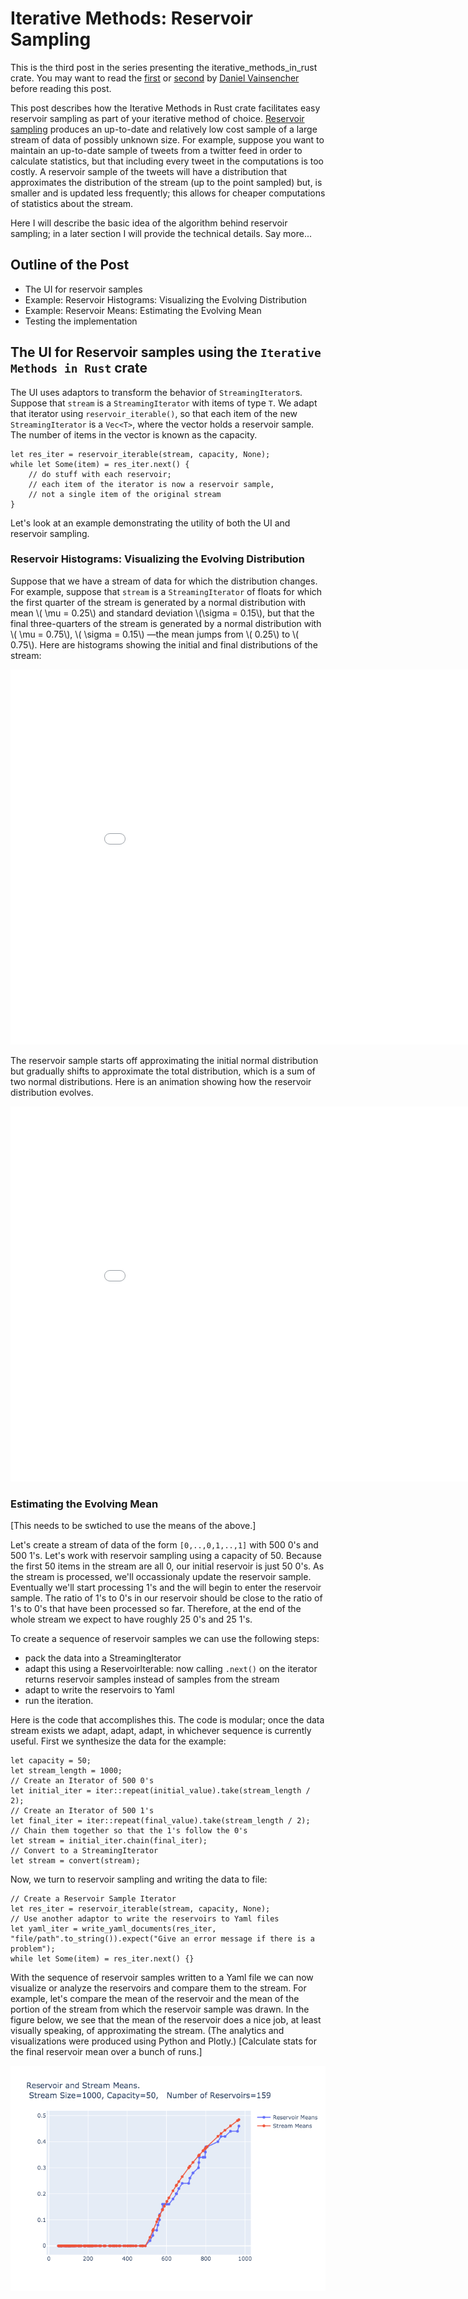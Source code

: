 <!--Aim for ~1500 words including code fragments.-->

<!-- Rework examples: 1) histogram visualization. 2) means using same data as histogram example, but only exporting means to yaml. Ideally, the means would be sent to a Dash/Plotly webapp that live updates as the code runs-->

<!-- To do:
- add captions to figures
- format figures
- make graphs resize on mobile -- remove zoom and other interactive features from Plotly

-->
# Iterative Methods: Reservoir Sampling

This is the third post in the series presenting the iterative_methods_in_rust crate. You may want to read the [first](http://daniel-vainsencher.github.io/book/iterative_methods_part_1.html) or [second](http://daniel-vainsencher.github.io/book/iterative_methods_part_2.html) by [Daniel Vainsencher](https://github.com/daniel-vainsencher) before reading this post.

This post describes how the Iterative Methods in Rust crate facilitates easy reservoir sampling as part of your iterative method of choice. [Reservoir sampling](https://en.wikipedia.org/wiki/Reservoir_sampling) produces an up-to-date and relatively low cost sample of a large stream of data of possibly unknown size. For example, suppose you want to maintain an up-to-date sample of tweets from a twitter feed in order to calculate statistics, but that including every tweet in the computations is too costly. A reservoir sample of the tweets will have a distribution that approximates the distribution of the stream (up to the point sampled) but, is smaller and is updated less frequently; this allows for cheaper computations of statistics about the stream.

Here I will describe the basic idea of the algorithm behind reservoir sampling; in a later section I will provide the technical details. Say more...

## Outline of the Post
- The UI for reservoir samples
- Example: Reservoir Histograms: Visualizing the Evolving Distribution  
- Example: Reservoir Means: Estimating the Evolving Mean
- Testing the implementation 

## The UI for Reservoir samples using the `Iterative Methods in Rust` crate 

The UI uses adaptors to transform the behavior of `StreamingIterator`s. Suppose that `stream` is a `StreamingIterator` with items of type `T`. We adapt that iterator using `reservoir_iterable()`, so that each item of the new `StreamingIterator` is a `Vec<T>`, where the vector holds a reservoir sample. The number of items in the vector is known as the capacity.
```rust, ignore
let res_iter = reservoir_iterable(stream, capacity, None);
while let Some(item) = res_iter.next() {
	// do stuff with each reservoir;
	// each item of the iterator is now a reservoir sample, 
	// not a single item of the original stream
}
```
Let's look at an example demonstrating the utility of both the UI and reservoir sampling.

### Reservoir Histograms: Visualizing the Evolving Distribution 

Suppose that we have a stream of data for which the distribution changes. For example, suppose that `stream` is a `StreamingIterator` of floats for which the first quarter of the stream is generated by a normal distribution with mean \\( \mu = 0.25\\) and standard deviation \\(\sigma = 0.15\\), but that the final three-quarters of the stream is generated by a normal distribution with \\( \mu = 0.75\\), \\( \sigma = 0.15\\) &mdash;the mean jumps from \\( 0.25\\) to \\( 0.75\\). Here are histograms showing the initial and final distributions of the stream:

<iframe id=iframe_embed allowtransparency="true" style="border:none; background-color: #000000;" src="reservoir_histograms_initial_final.html" height="600" width="900" title="Initial and Final Stream Distributions"> </iframe>

The reservoir sample starts off approximating the initial normal distribution but gradually shifts to approximate the total distribution, which is a sum of two normal distributions. Here is an animation showing how the reservoir distribution evolves. 

<iframe id=iframe_embed style="border:none;" src="reservoir_histogram_animation.html" height="600" width="900" title="Reservoir Distribution Approximate Stream Distribution"> </iframe>


### Estimating the Evolving Mean

[This needs to be swtiched to use the means of the above.]

Let's create a stream of data of the form `[0,..,0,1,..,1]` with 500 0's and 500 1's. Let's work with reservoir sampling using a capacity of 50. Because the first 50 items in the stream are all 0, our initial reservoir is just 50 0's. As the stream is processed, we'll occassionaly update the reservoir sample. Eventually we'll start processing 1's and the will begin to enter the reservoir sample. The ratio of 1's to 0's in our reservoir should be close to the ratio of 1's to 0's that have been processed so far. Therefore, at the end of the whole stream we expect to have roughly 25 0's and 25 1's.

To create a sequence of reservoir samples we can use the following steps:
- pack the data into a StreamingIterator
- adapt this using a ReservoirIterable: now calling `.next()` on the iterator returns reservoir samples instead of samples from the stream
- adapt to write the reservoirs to Yaml
- run the iteration. 

Here is the code that accomplishes this. The code is modular; once the data stream exists we adapt, adapt, adapt, in whichever sequence is currently useful. First we synthesize the data for the example:
```rust, ignore
let capacity = 50;
let stream_length = 1000;
// Create an Iterator of 500 0's
let initial_iter = iter::repeat(initial_value).take(stream_length / 2);
// Create an Iterator of 500 1's
let final_iter = iter::repeat(final_value).take(stream_length / 2);
// Chain them together so that the 1's follow the 0's
let stream = initial_iter.chain(final_iter);
// Convert to a StreamingIterator
let stream = convert(stream);
```
Now, we turn to reservoir sampling and writing the data to file: 
```rust, ignore
// Create a Reservoir Sample Iterator
let res_iter = reservoir_iterable(stream, capacity, None);
// Use another adaptor to write the reservoirs to Yaml files
let yaml_iter = write_yaml_documents(res_iter, "file/path".to_string()).expect("Give an error message if there is a problem");
while let Some(item) = res_iter.next() {}
```

With the sequence of reservoir samples written to a Yaml file we can now visualize or analyze the reservoirs and compare them to the stream. For example, let's compare the mean of the reservoir and the mean of the portion of the stream from which the reservoir sample was drawn. In the figure below, we see that the mean of the reservoir does a nice job, at least visually speaking, of approximating the stream. (The analytics and visualizations were produced using Python and Plotly.) [Calculate stats for the final reservoir mean over a bunch of runs.]


![The mean of the reservoir tracks the mean of the stream in the following figure.](reservoir_and_stream_means.png "Reservoir and Stream Means")

<!-- 

Here is some code I typed into the md file:
```rust, ignore
let iter = reservoir_iterator(iter);
let iter = enumerate(iter);
```

Here is some code referenced from a file:
```rust, ignore
{{#include res_sampling_example.rs:28:30}}
```

New content appears when pushed to origin?

With mathjax we can format inline equations \\( p = \frac{log m}{log n}\\) and block equations  \\[ p = \frac{log m}{log n}\\] -->